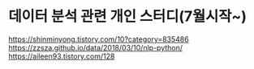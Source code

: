 # 데이터 분석 관련 개인 스터디(7월시작~)

https://shinminyong.tistory.com/10?category=835486<br>
https://zzsza.github.io/data/2018/03/10/nlp-python/<br>
https://aileen93.tistory.com/128
